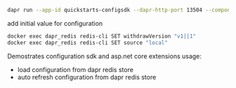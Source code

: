 ﻿```sh
dapr run --app-id quickstarts-configsdk --dapr-http-port 13504 --components-path ../components -- dotnet run
```

add initial value for configuration

```bash
docker exec dapr_redis redis-cli SET withdrawVersion "v1||1"
docker exec dapr_redis redis-cli SET source "local"
```

Demostrates configuration sdk and asp.net core extensions usage:

- load configuration from dapr redis store
- auto refresh configuration from dapr redis store